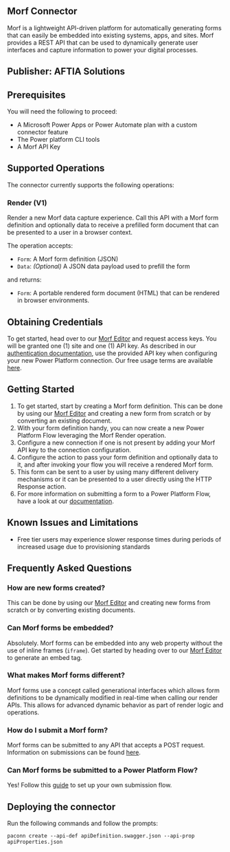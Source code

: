 ## Morf Connector
Morf is a lightweight API-driven platform for automatically generating forms that can easily be embedded into existing systems, apps, and sites. Morf provides a REST API that can be used to dynamically generate user interfaces and capture information to power your digital processes.

## Publisher: AFTIA Solutions

## Prerequisites
You will need the following to proceed:
* A Microsoft Power Apps or Power Automate plan with a custom connector feature
* The Power platform CLI tools
* A Morf API Key

## Supported Operations
The connector currently supports the following operations:

### Render (V1)
Render a new Morf data capture experience. Call this API with a Morf form definition and optionally data to receive a prefilled form document that can be presented to a user in a browser context.

The operation accepts:

* `Form`: A Morf form definition (JSON)
* `Data`: *(Optional)* A JSON data payload used to prefill the form

and returns:

* `Form`: A portable rendered form document (HTML) that can be rendered in browser environments.

## Obtaining Credentials
To get started, head over to our [Morf Editor](https://editor.getmorf.io/) and request access keys. You will be granted one (1) site and one (1) API key. As described in our [authentication documentation](https://github.com/aftialabs/morf-docs/blob/main/guides/Authentication.md), use the provided API key when configuring your new Power Platform connection. Our free usage terms are available [here](https://github.com/aftialabs/morf-docs/blob/main/guides/termsandconditions.md#product-description).

## Getting Started
1. To get started, start by creating a Morf form definition. This can be done by using our [Morf Editor](https://editor.getmorf.io/) and creating a new form from scratch or by converting an existing document.
2. With your form definition handy, you can now create a new Power Platform Flow leveraging the Morf Render operation.
3. Configure a new connection if one is not present by adding your Morf API key to the connection configuration. 
4. Configure the action to pass your form definition and optionally data to it, and after invoking your flow you will receive a rendered Morf form.
5. This form can be sent to a user by using many different delivery mechanisms or it can be presented to a user directly using the HTTP Response action.
6. For more information on submitting a form to a Power Platform Flow, have a look at our [documentation](https://github.com/aftialabs/morf-docs/blob/main/guides/PowerAutomate.md).

## Known Issues and Limitations
* Free tier users may experience slower response times during periods of increased usage due to provisioning standards

## Frequently Asked Questions

### How are new forms created?
This can be done by using our [Morf Editor](https://editor.getmorf.io/) and creating new forms from scratch or by converting existing documents.

### Can Morf forms be embedded?
Absolutely. Morf forms can be embedded into any web property without the use of inline frames (`iframe`). Get started by heading over to our [Morf Editor](https://editor.getmorf.io/) to generate an embed tag. 

### What makes Morf forms different?
Morf forms use a concept called generational interfaces which allows form definitions to be dynamically modified in real-time when calling our render APIs. This allows for advanced dynamic behavior as part of render logic and operations.

### How do I submit a Morf form?
Morf forms can be submitted to any API that accepts a POST request. Information on submissions can be found [here](https://github.com/aftialabs/morf-docs/blob/main/guides/Submission.md).

### Can Morf forms be submitted to a Power Platform Flow?
Yes! Follow this [guide](https://github.com/aftialabs/morf-docs/blob/main/guides/PowerAutomate.md) to set up your own submission flow.

## Deploying the connector
Run the following commands and follow the prompts:

```paconn
paconn create --api-def apiDefinition.swagger.json --api-prop apiProperties.json
```